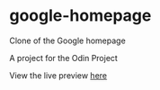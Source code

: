 # google-homepage
<p>Clone of the Google homepage</p>
<p>A project for the Odin Project</p>
View the live preview <a href="https://natashendor.github.io/google-homepage/">here</a>
